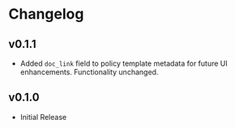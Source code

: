 # Changelog

## v0.1.1

- Added `doc_link` field to policy template metadata for future UI enhancements. Functionality unchanged.

## v0.1.0

- Initial Release
